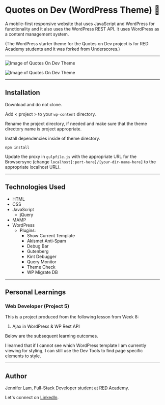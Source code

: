 # Quotes on Dev (WordPress Theme) 💬

A mobile-first responsive website that uses JavaScript and WordPress for functionality and it also uses the WordPress REST API. It uses WordPress as a content management system.

(The WordPress starter theme for the Quotes on Dev project is for RED Academy students and it was forked from Underscores.)

---

![Image of Quotes On Dev Theme](https://github.com/agalcalledjen/project-05/blob/master/screenshot.png)

![Image of Quotes On Dev Theme](https://github.com/agalcalledjen/project-05/blob/master/quotesondev.png)

---

## Installation

Download and do not clone.

Add < project > to your `wp-content` directory.

Rename the project directory, if needed and make sure that the theme directory name is project appropriate.

Install dependencies inside of theme directory.

```
npm install
```

Update the proxy in `gulpfile.js` with the appropriate URL for the Browsersync (change `localhost[:port-here]/[your-dir-name-here]` to the appropriate localhost URL).

---

## Technologies Used

- HTML
- CSS
- JavaScript
  - jQuery
- MAMP
- WordPress
  - Plugins:
    - Show Current Template
    - Akismet Anti-Spam
    - Debug Bar
    - Gutenberg
    - Kint Debugger
    - Query Monitor
    - Theme Check
    - WP Migrate DB

---

## Personal Learnings

### Web Developer (Project 5)

This is a project produced from the following lesson from Week 8:

1. Ajax in WordPress & WP Rest API

Below are the subsequent learning outcomes.

I learned that if I cannot see which WordPress template I am currently viewing for styling, I can still use the Dev Tools to find page specific elements to style.

---

## Author

[Jennifer Lam](https://github.com/agalcalledjen), Full-Stack Developer student at [RED Academy](https://redacademy.com/vancouver/).

Let's connect on [LinkedIn](https://www.linkedin.com/in/agalcalledjen/).
